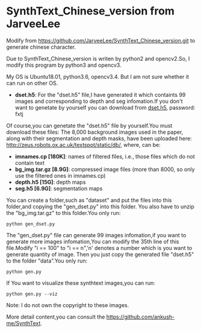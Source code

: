 # SynthText_Chinese_version from JarveeLee

Modify from https://github.com/JarveeLee/SynthText_Chinese_version.git to generate chinese character.

Due to SynthText_Chinese_version is writen by python2 and opencv2.So, I modify this program by python3 and opencv3.

My OS is Ubuntu18.01, python3.6, opencv3.4. But I am not sure whether it can run on other OS.

- **dset.h5**: For the "dset.h5" file,I have generated it which containts 99 images and corresponding to depth and seg 
infomation.If you don't want to genetate by yourself you can download from 
[dset.h5](https://pan.baidu.com/s/1-s7b_68O-GTK3dH4OJt6zw), password: fxtj

Of course,you can genetate the "dset.h5" file by yourself.You must download these files:
The 8,000 background images used in the paper, along with their segmentation and depth masks, 
have been uploaded here: http://zeus.robots.ox.ac.uk/textspot/static/db/<filename>, where, <filename> can be:

- **imnames.cp [180K]**: names of filtered files, i.e., those files which do not contain text
- **bg_img.tar.gz [8.9G]**: compressed image files (more than 8000, so only use the filtered ones in imnames.cp)
- **depth.h5 [15G]**: depth maps
- **seg.h5 [6.9G]**: segmentation maps

You can create a folder,such as "dataset" and put the files into this folder,and copying the "gen_dset.py" into this folder.
You also have to unzip the "bg_img.tar.gz" to this folder.You only run:
```
python gen_dset.py
```
The "gen_dset.py" file can generate 99 images infomation,if you want to generate more images infomation,You can modify the 
35th line of this file.Modify "i == 100" to "i == n",'n' denotes a number which is you want to generate quantity of image.
Then you just copy the generated file "dset.h5" to the folder "data".You only run:
```
python gen.py
```
If You want to visualize these synthtext images,you can run:
```
python gen.py --viz
```

Note: I do not own the copyright to these images.



More detail content,you can consult the https://github.com/ankush-me/SynthText.
